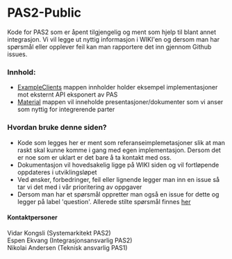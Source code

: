 # PAS2-Public
Kode for PAS2 som er åpent tilgjengelig og ment som hjelp til blant annet integrasjon.
Vi vil legge ut nyttig informasjon i WIKI'en og dersom man har spørsmål eller opplever feil kan man rapportere det inn gjennom Github issues.

### Innhold:
- [ExampleClients](ExampleClients) mappen innholder holder eksempel implementasjoner mot eksternt API eksponert av PAS
- [Material](Material) mappen vil inneholde presentasjoner/dokumenter som vi anser som nyttig for integrerende parter

### Hvordan bruke denne siden?
- Kode som legges her er ment som referanseimplemetasjoner slik at man raskt skal kunne komme i gang med egen implementasjon. Dersom det er noe som er uklart er det bare å ta kontakt med oss.
- Dokumentasjon vil hovedsakelig ligge på WIKI siden og vil fortløpende oppdateres i utviklingsløpet
- Ved ønsker, forbedringer, feil eller lignende legger man inn en issue så tar vi det med i vår prioritering av oppgaver
- Dersom man har et spørsmål oppretter man også en issue for dette og legger på label 'question'. Allerede stilte spørsmål finnes [her](https://github.com/Utdanningsdirektoratet/PAS2-Public/issues?q=is%3Aquestion+is%3Aissue)

#### Kontaktpersoner
Vidar Kongsli (Systemarkitekt PAS2)<br/>
Espen Ekvang (Integrasjonsansvarlig PAS2) <br/>
Nikolai Andersen (Teknisk ansvarlig PAS1)
